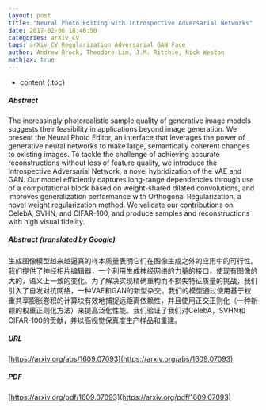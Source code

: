 ```yaml
---
layout: post
title: "Neural Photo Editing with Introspective Adversarial Networks"
date: 2017-02-06 18:46:50
categories: arXiv_CV
tags: arXiv_CV Regularization Adversarial GAN Face
author: Andrew Brock, Theodore Lim, J.M. Ritchie, Nick Weston
mathjax: true
---
```


* content
{:toc}

##### Abstract
The increasingly photorealistic sample quality of generative image models suggests their feasibility in applications beyond image generation. We present the Neural Photo Editor, an interface that leverages the power of generative neural networks to make large, semantically coherent changes to existing images. To tackle the challenge of achieving accurate reconstructions without loss of feature quality, we introduce the Introspective Adversarial Network, a novel hybridization of the VAE and GAN. Our model efficiently captures long-range dependencies through use of a computational block based on weight-shared dilated convolutions, and improves generalization performance with Orthogonal Regularization, a novel weight regularization method. We validate our contributions on CelebA, SVHN, and CIFAR-100, and produce samples and reconstructions with high visual fidelity.

##### Abstract (translated by Google)
生成图像模型越来越逼真的样本质量表明它们在图像生成之外的应用中的可行性。我们提供了神经相片编辑器，一个利用生成神经网络的力量的接口，使现有图像的大的，语义上一致的变化。为了解决实现精确重构而不损失特征质量的挑战，我们引入了自发对抗网络，一种VAE和GAN的新型杂交。我们的模型通过使用基于权重共享膨胀卷积的计算块有效地捕捉远距离依赖性，并且使用正交正则化（一种新颖的权重正则化方法）来提高泛化性能。我们验证了我们对CelebA，SVHN和CIFAR-100的贡献，并以高视觉保真度生产样品和重建。

##### URL
[https://arxiv.org/abs/1609.07093](https://arxiv.org/abs/1609.07093)

##### PDF
[https://arxiv.org/pdf/1609.07093](https://arxiv.org/pdf/1609.07093)

